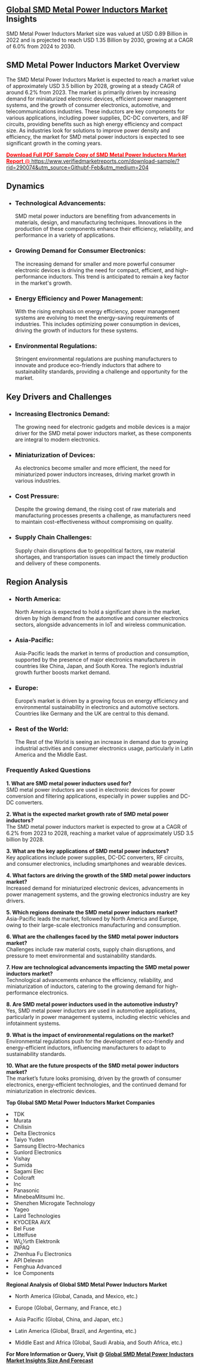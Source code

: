<h2><a href="https://www.verifiedmarketreports.com/download-sample/?rid=290074&amp;utm_source=Githubf&amp;utm_medium=204" target="_blank">Global SMD Metal Power Inductors Market</a> Insights</h2><p>SMD Metal Power Inductors Market size was valued at USD 0.89 Billion in 2022 and is projected to reach USD 1.35 Billion by 2030, growing at a CAGR of 6.0% from 2024 to 2030.</p><p> <h2>SMD Metal Power Inductors Market Overview</h2> <p>The SMD Metal Power Inductors Market is expected to reach a market value of approximately USD 3.5 billion by 2028, growing at a steady CAGR of around 6.2% from 2023. The market is primarily driven by increasing demand for miniaturized electronic devices, efficient power management systems, and the growth of consumer electronics, automotive, and telecommunications industries. These inductors are key components for various applications, including power supplies, DC-DC converters, and RF circuits, providing benefits such as high energy efficiency and compact size. As industries look for solutions to improve power density and efficiency, the market for SMD metal power inductors is expected to see significant growth in the coming years.</p> <p><a href="#"><p><span class=""><span style="color: #ff0000;"><strong>Download Full PDF Sample Copy of SMD Metal Power Inductors Market Report</strong> @ </span><a href="https://www.verifiedmarketreports.com/download-sample/?rid=290074&amp;utm_source=Githubf-Feb&amp;utm_medium=204" target="_blank">https://www.verifiedmarketreports.com/download-sample/?rid=290074&amp;utm_source=Githubf-Feb&amp;utm_medium=204</a></span></p></a></p> <h2>Dynamics</h2> <ul> <li><h3>Technological Advancements:</h3> SMD metal power inductors are benefiting from advancements in materials, design, and manufacturing techniques. Innovations in the production of these components enhance their efficiency, reliability, and performance in a variety of applications.</li> <li><h3>Growing Demand for Consumer Electronics:</h3> The increasing demand for smaller and more powerful consumer electronic devices is driving the need for compact, efficient, and high-performance inductors. This trend is anticipated to remain a key factor in the market's growth.</li> <li><h3>Energy Efficiency and Power Management:</h3> With the rising emphasis on energy efficiency, power management systems are evolving to meet the energy-saving requirements of industries. This includes optimizing power consumption in devices, driving the growth of inductors for these systems.</li> <li><h3>Environmental Regulations:</h3> Stringent environmental regulations are pushing manufacturers to innovate and produce eco-friendly inductors that adhere to sustainability standards, providing a challenge and opportunity for the market.</li> </ul> <h2>Key Drivers and Challenges</h2> <ul> <li><h3>Increasing Electronics Demand:</h3> The growing need for electronic gadgets and mobile devices is a major driver for the SMD metal power inductors market, as these components are integral to modern electronics.</li> <li><h3>Miniaturization of Devices:</h3> As electronics become smaller and more efficient, the need for miniaturized power inductors increases, driving market growth in various industries.</li> <li><h3>Cost Pressure:</h3> Despite the growing demand, the rising cost of raw materials and manufacturing processes presents a challenge, as manufacturers need to maintain cost-effectiveness without compromising on quality.</li> <li><h3>Supply Chain Challenges:</h3> Supply chain disruptions due to geopolitical factors, raw material shortages, and transportation issues can impact the timely production and delivery of these components.</li> </ul> <h2>Region Analysis</h2> <ul> <li><h3>North America:</h3> North America is expected to hold a significant share in the market, driven by high demand from the automotive and consumer electronics sectors, alongside advancements in IoT and wireless communication.</li> <li><h3>Asia-Pacific:</h3> Asia-Pacific leads the market in terms of production and consumption, supported by the presence of major electronics manufacturers in countries like China, Japan, and South Korea. The region’s industrial growth further boosts market demand.</li> <li><h3>Europe:</h3> Europe’s market is driven by a growing focus on energy efficiency and environmental sustainability in electronics and automotive sectors. Countries like Germany and the UK are central to this demand.</li> <li><h3>Rest of the World:</h3> The Rest of the World is seeing an increase in demand due to growing industrial activities and consumer electronics usage, particularly in Latin America and the Middle East.</li> </ul> <h3>Frequently Asked Questions</h3> <p><strong>1. What are SMD metal power inductors used for?</strong><br> SMD metal power inductors are used in electronic devices for power conversion and filtering applications, especially in power supplies and DC-DC converters.</p> <p><strong>2. What is the expected market growth rate of SMD metal power inductors?</strong><br> The SMD metal power inductors market is expected to grow at a CAGR of 6.2% from 2023 to 2028, reaching a market value of approximately USD 3.5 billion by 2028.</p> <p><strong>3. What are the key applications of SMD metal power inductors?</strong><br> Key applications include power supplies, DC-DC converters, RF circuits, and consumer electronics, including smartphones and wearable devices.</p> <p><strong>4. What factors are driving the growth of the SMD metal power inductors market?</strong><br> Increased demand for miniaturized electronic devices, advancements in power management systems, and the growing electronics industry are key drivers.</p> <p><strong>5. Which regions dominate the SMD metal power inductors market?</strong><br> Asia-Pacific leads the market, followed by North America and Europe, owing to their large-scale electronics manufacturing and consumption.</p> <p><strong>6. What are the challenges faced by the SMD metal power inductors market?</strong><br> Challenges include raw material costs, supply chain disruptions, and pressure to meet environmental and sustainability standards.</p> <p><strong>7. How are technological advancements impacting the SMD metal power inductors market?</strong><br> Technological advancements enhance the efficiency, reliability, and miniaturization of inductors, catering to the growing demand for high-performance electronics.</p> <p><strong>8. Are SMD metal power inductors used in the automotive industry?</strong><br> Yes, SMD metal power inductors are used in automotive applications, particularly in power management systems, including electric vehicles and infotainment systems.</p> <p><strong>9. What is the impact of environmental regulations on the market?</strong><br> Environmental regulations push for the development of eco-friendly and energy-efficient inductors, influencing manufacturers to adapt to sustainability standards.</p> <p><strong>10. What are the future prospects of the SMD metal power inductors market?</strong><br> The market’s future looks promising, driven by the growth of consumer electronics, energy-efficient technologies, and the continued demand for miniaturization in electronic devices.</p> </p><p><strong>Top Global SMD Metal Power Inductors Market Companies</strong></p><div data-test-id=""><p><li>TDK</li><li> Murata</li><li> Chilisin</li><li> Delta Electronics</li><li> Taiyo Yuden</li><li> Samsung Electro-Mechanics</li><li> Sunlord Electronics</li><li> Vishay</li><li> Sumida</li><li> Sagami Elec</li><li> Coilcraft</li><li> Inc</li><li> Panasonic</li><li> MinebeaMitsumi lnc.</li><li> Shenzhen Microgate Technology</li><li> Yageo</li><li> Laird Technologies</li><li> KYOCERA AVX</li><li> Bel Fuse</li><li> Littelfuse</li><li> Wï¿½rth Elektronik</li><li> INPAQ</li><li> Zhenhua Fu Electronics</li><li> API Delevan</li><li> Fenghua Advanced</li><li> Ice Components</li></p><div><strong>Regional Analysis of&nbsp;Global SMD Metal Power Inductors Market</strong></div><ul><li dir="ltr"><p dir="ltr">North America&nbsp;(Global, Canada, and Mexico, etc.)</p></li><li dir="ltr"><p dir="ltr">Europe (Global, Germany, and France, etc.)</p></li><li dir="ltr"><p dir="ltr">Asia Pacific&nbsp;(Global, China, and Japan, etc.)</p></li><li dir="ltr"><p dir="ltr">Latin America&nbsp;(Global, Brazil, and Argentina, etc.)</p></li><li dir="ltr">Middle East and Africa&nbsp;(Global, Saudi Arabia, and South Africa, etc.)</li></ul><p><strong>For More Information or Query, Visit @&nbsp;</strong><strong><a href="https://www.verifiedmarketreports.com/product/smd-metal-power-inductors-market/?utm_source=Githubf&amp;utm_medium=204" target="_blank">Global SMD Metal Power Inductors Market Insights Size And Forecast</a></strong></p></div>
